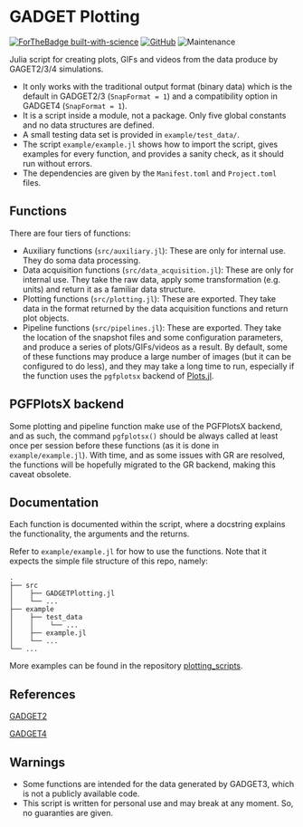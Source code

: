 # GADGET Plotting

[![ForTheBadge built-with-science](http://ForTheBadge.com/images/badges/built-with-science.svg)](https://GitHub.com/Ezequiel92/)
[![GitHub](https://img.shields.io/github/license/Ezequiel92/GADGETPlotting?style=flat-square)](https://github.com/Ezequiel92/GADGETPlotting/blob/main/LICENSE) ![Maintenance](https://img.shields.io/maintenance/yes/2021?style=flat-square)

Julia script for creating plots, GIFs and videos from the data produce by GAGET2/3/4 simulations.

- It only works with the traditional output format (binary data) which is the default in GADGET2/3 (`SnapFormat = 1`) and a compatibility option in GADGET4 (`SnapFormat = 1`).
- It is a script inside a module, not a package. Only five global constants and no data structures are defined.
- A small testing data set is provided in `example/test_data/`.
- The script `example/example.jl` shows how to import the script, gives examples for every function, and provides a sanity check, as it should run without errors.
- The dependencies are given by the `Manifest.toml` and `Project.toml` files.

## Functions

There are four tiers of functions:

- Auxiliary functions (`src/auxiliary.jl`): These are only for internal use. They do soma data processing.
- Data acquisition functions (`src/data_acquisition.jl`): These are only for internal use. They take the raw data, apply some transformation (e.g. units) and return it as a familiar data structure.
- Plotting functions (`src/plotting.jl`): These are exported. They take data in the format returned by the data acquisition functions and return plot objects.
- Pipeline functions (`src/pipelines.jl`): These are exported. They take the location of the snapshot files and some configuration parameters, and produce a series of plots/GIFs/videos as a result. By default, some of these functions may produce a large number of images (but it can be configured to do less), and they may take a long time to run, especially if the function uses the `pgfplotsx` backend of [Plots.jl](https://github.com/JuliaPlots/Plots.jl).

## PGFPlotsX backend

Some plotting and pipeline function make use of the PGFPlotsX backend, and as such, the command `pgfplotsx()` should be always called at least once per session before these functions (as it is done in `example/example.jl`). With time, and as some issues with GR are resolved, the functions will be hopefully migrated to the GR backend, making this caveat obsolete.

## Documentation

Each function is documented within the script, where a docstring explains the functionality, the arguments and the returns.

Refer to `example/example.jl` for how to use the functions. Note that it expects the simple file structure of this repo, namely:

    .
    ├── src
	│    ├── GADGETPlotting.jl 
	│    └── ...
    ├── example	  
    │    ├── test_data
    │    │    └── ...
    │    ├── example.jl
	│    └── ...
    └── ...
	
More examples can be found in the repository [plotting_scripts](https://github.com/Ezequiel92/plotting_scripts).

## References

[GADGET2](https://wwwmpa.mpa-garching.mpg.de/gadget/)

[GADGET4](https://wwwmpa.mpa-garching.mpg.de/gadget4/)

## Warnings

- Some functions are intended for the data generated by GADGET3, which is not a publicly available code.
- This script is written for personal use and may break at any moment. So, no guaranties are given.
